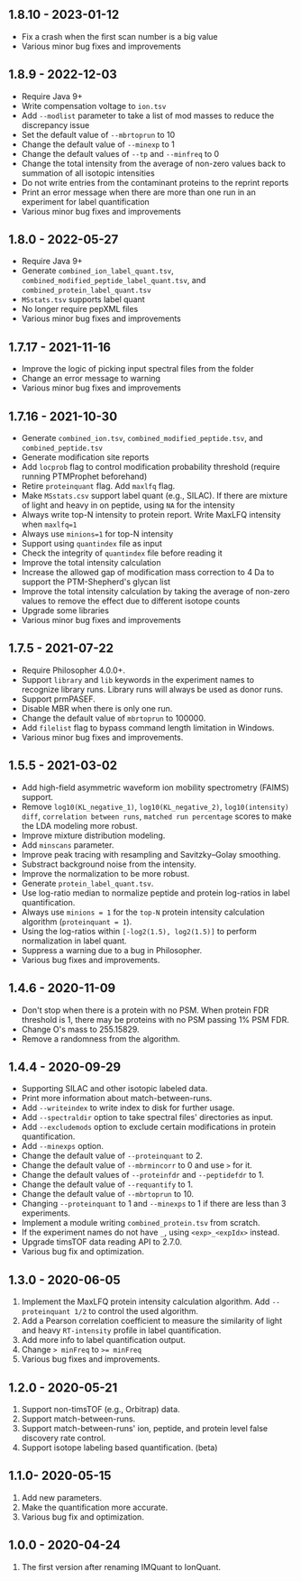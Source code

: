 ## 1.8.10 - 2023-01-12
- Fix a crash when the first scan number is a big value
- Various minor bug fixes and improvements

## 1.8.9 - 2022-12-03
- Require Java 9+
- Write compensation voltage to `ion.tsv`
- Add `--modlist` parameter to take a list of mod masses to reduce the discrepancy issue
- Set the default value of `--mbrtoprun` to 10
- Change the default value of `--minexp` to 1
- Change the default values of `--tp` and `--minfreq` to 0
- Change the total intensity from the average of non-zero values back to summation of all isotopic intensities
- Do not write entries from the contaminant proteins to the reprint reports
- Print an error message when there are more than one run in an experiment for label quantification
- Various minor bug fixes and improvements

## 1.8.0 - 2022-05-27
- Require Java 9+
- Generate `combined_ion_label_quant.tsv`, `combined_modified_peptide_label_quant.tsv`, and `combined_protein_label_quant.tsv`
- `MSstats.tsv` supports label quant
- No longer require pepXML files
- Various minor bug fixes and improvements

## 1.7.17 - 2021-11-16
- Improve the logic of picking input spectral files from the folder
- Change an error message to warning
- Various minor bug fixes and improvements

## 1.7.16 - 2021-10-30
- Generate `combined_ion.tsv`, `combined_modified_peptide.tsv`, and `combined_peptide.tsv`
- Generate modification site reports
- Add `locprob` flag to control modification probability threshold (require running PTMProphet beforehand)
- Retire `proteinquant` flag. Add `maxlfq` flag.
- Make `MSstats.csv` support label quant (e.g., SILAC). If there are mixture of light and heavy in on peptide, using `NA` for the intensity
- Always write top-N intensity to protein report. Write MaxLFQ intensity when `maxlfq=1`
- Always use `minions=1` for top-N intensity
- Support using `quantindex` file as input
- Check the integrity of `quantindex` file before reading it
- Improve the total intensity calculation
- Increase the allowed gap of modification mass correction to 4 Da to support the PTM-Shepherd's glycan list
- Improve the total intensity calculation by taking the average of non-zero values to remove the effect due to different isotope counts
- Upgrade some libraries
- Various minor bug fixes and improvements

## 1.7.5 - 2021-07-22
- Require Philosopher 4.0.0+.
- Support `library` and `lib` keywords in the experiment names to recognize library runs. Library runs will always be used as donor runs.
- Support prmPASEF.
- Disable MBR when there is only one run.
- Change the default value of `mbrtoprun` to 100000.
- Add `filelist` flag to bypass command length limitation in Windows.
- Various minor bug fixes and improvements.

## 1.5.5 - 2021-03-02
- Add high-field asymmetric waveform ion mobility spectrometry (FAIMS) support.
- Remove `log10(KL_negative_1)`, `log10(KL_negative_2)`, `log10(intensity) diff`, `correlation between runs`, `matched run percentage` scores to make the LDA modeling more robust.
- Improve mixture distribution modeling.
- Add `minscans` parameter.
- Improve peak tracing with resampling and Savitzky–Golay smoothing.
- Substract background noise from the intensity.
- Improve the normalization to be more robust.
- Generate `protein_label_quant.tsv`. 
- Use log-ratio median to normalize peptide and protein log-ratios in label quantification.
- Always use `minions = 1` for the `top-N` protein intensity calculation algorithm (`proteinquant = 1`).
- Using the log-ratios within `[-log2(1.5), log2(1.5)]` to perform normalization in label quant.
- Suppress a warning due to a bug in Philosopher.
- Various bug fixes and improvements.

## 1.4.6 - 2020-11-09
- Don't stop when there is a protein with no PSM. When protein FDR threshold is 1, there may be proteins with no PSM passing 1% PSM FDR.
- Change O's mass to 255.15829.
- Remove a randomness from the algorithm.

## 1.4.4 - 2020-09-29
- Supporting SILAC and other isotopic labeled data.
- Print more information about match-between-runs.
- Add `--writeindex` to write index to disk for further usage.
- Add `--spectraldir` option to take spectral files' directories as input.
- Add `--excludemods` option to exclude certain modifications in protein quantification.
- Add `--minexps` option.
- Change the default value of `--proteinquant` to 2.
- Change the default value of `--mbrmincorr` to 0 and use `>` for it.
- Change the default values of `--proteinfdr` and `--peptidefdr` to 1.
- Change the default value of `--requantify` to 1.
- Change the default value of `--mbrtoprun` to 10.
- Changing `--proteinquant` to 1 and `--minexps` to 1 if there are less than 3 experiments.
- Implement a module writing `combined_protein.tsv` from scratch.
- If the experiment names do not have `_`, using `<exp>_<expIdx>` instead.
- Upgrade timsTOF data reading API to 2.7.0.
- Various bug fix and optimization.

## 1.3.0 - 2020-06-05
1. Implement the MaxLFQ protein intensity calculation algorithm. Add `--proteinquant 1/2` to control the used algorithm.
2. Add a Pearson correlation coefficient to measure the similarity of light and heavy `RT-intensity` profile in label quantification.
3. Add more info to label quantification output.
4. Change `> minFreq` to `>= minFreq`
5. Various bug fixes and improvements.

## 1.2.0 - 2020-05-21
1. Support non-timsTOF (e.g., Orbitrap) data. 
2. Support match-between-runs.
3. Support match-between-runs' ion, peptide, and protein level false discovery rate control.
4. Support isotope labeling based quantification. (beta)

## 1.1.0- 2020-05-15
1. Add new parameters.
2. Make the quantification more accurate.
3. Various bug fix and optimization.

## 1.0.0 - 2020-04-24
1. The first version after renaming IMQuant to IonQuant.